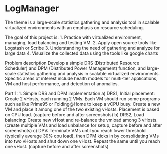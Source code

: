 LogManager
==========
The theme is a large-scale statistics gathering and analysis tool in scalable virtualized environments with an emphasis on resource scheduling.

The goal of this project is: 1. Practice with virtualized environment, managing, load balancing and testing VM. 2. Apply open source tools like Logstash or Scribe 3. Understanding the need of gathering and analyze for large data 4. Visualize the collected data using the tools like google charts

Problem description Develop a simple DRS (Distributed Resource Scheduler) and DPM (Distributed Power Management) function, and large-scale statistics gathering and analysis in scalable virtualized environments. Specific areas of interest include health models for multi-tier applications, VM and host performance, and detection of anomalies.

Part 1: 1. Simple DRS and DPM implementation a) DRS1, Initial placement: Create 2 vHosts, each running 2 VMs. Each VM should run some programs such as like Prime95 or Folding@Home to keep a vCPU busy. Create a new VM and place it among one of the two existing vHosts. Placement is based on CPU load. (capture before and after screenshots) b) DRS2, Load balancing: Create new vHost and re-balance the vmload among 3 vHosts. (create multiple VMs and load unbalance for setup, capture before and after screenshots) c) DPV: Terminate VMs until you reach lower threshold (typically average 30% cpu load), then DPM kicks in by consolidating VMs into two vHosts and shut down one vHost. Repeat the same until you reach one vHost. (capture before and after screenshots)
